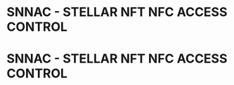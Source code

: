 # SNNAC - STELLAR NFT NFC ACCESS CONTROL
<DOCTYPE html>
	<head>
		<h1>SNNAC - STELLAR NFT NFC ACCESS CONTROL</h1>
	</head>
	<body>
			
			
		


